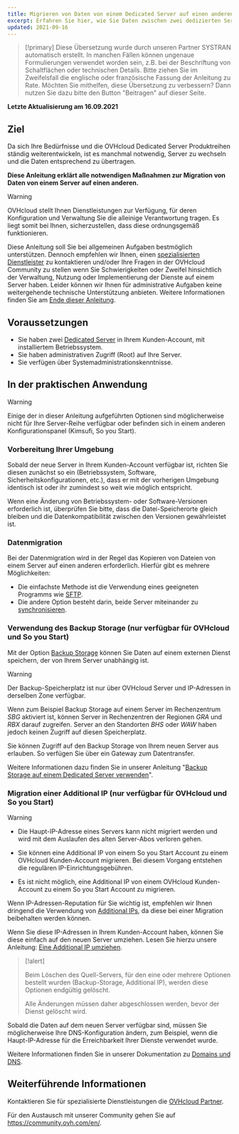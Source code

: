 ```yaml
---
title: Migrieren von Daten von einem Dedicated Server auf einen anderen
excerpt: Erfahren Sie hier, wie Sie Daten zwischen zwei dedizierten Servern migrieren können
updated: 2021-09-16
---
```


> [!primary]
> Diese Übersetzung wurde durch unseren Partner SYSTRAN automatisch erstellt. In manchen Fällen können ungenaue Formulierungen verwendet worden sein, z.B. bei der Beschriftung von Schaltflächen oder technischen Details. Bitte ziehen Sie im Zweifelsfall die englische oder französische Fassung der Anleitung zu Rate. Möchten Sie mithelfen, diese Übersetzung zu verbessern? Dann nutzen Sie dazu bitte den Button "Beitragen" auf dieser Seite.
>

**Letzte Aktualisierung am 16.09.2021**

## Ziel

Da sich Ihre Bedürfnisse und die OVHcloud Dedicated Server Produktreihen ständig weiterentwickeln, ist es manchmal notwendig, Server zu wechseln und die Daten entsprechend zu übertragen.

**Diese Anleitung erklärt alle notwendigen Maßnahmen zur Migration von Daten von einem Server auf einen anderen.**

> [!warning]
> OVHcloud stellt Ihnen Dienstleistungen zur Verfügung, für deren Konfiguration und Verwaltung Sie die alleinige Verantwortung tragen. Es liegt somit bei Ihnen, sicherzustellen, dass diese ordnungsgemäß funktionieren.
> 
> Diese Anleitung soll Sie bei allgemeinen Aufgaben bestmöglich unterstützen. Dennoch empfehlen wir Ihnen, einen [spezialisierten Dienstleister](https://partner.ovhcloud.com/de/directory/) zu kontaktieren und/oder Ihre Fragen in der OVHcloud Community zu stellen wenn Sie Schwierigkeiten oder Zweifel hinsichtlich der Verwaltung, Nutzung oder Implementierung der Dienste auf einem Server haben. Leider können wir Ihnen für administrative Aufgaben keine weitergehende technische Unterstützung anbieten. Weitere Informationen finden Sie am [Ende dieser Anleitung](#gofurther).
>

## Voraussetzungen

- Sie haben zwei [Dedicated Server](https://www.ovhcloud.com/de/bare-metal/) in Ihrem Kunden-Account, mit installiertem Betriebssystem.
- Sie haben administrativen Zugriff (Root) auf Ihre Server.
- Sie verfügen über Systemadministrationskenntnisse.

## In der praktischen Anwendung

> [!warning]
>
> Einige der in dieser Anleitung aufgeführten Optionen sind möglicherweise nicht für Ihre Server-Reihe verfügbar oder befinden sich in einem anderen Konfigurationspanel (Kimsufi, So you Start).
>

### Vorbereitung Ihrer Umgebung

Sobald der neue Server in Ihrem Kunden-Account verfügbar ist, richten Sie diesen zunächst so ein (Betriebssystem, Software, Sicherheitskonfigurationen, etc.), dass er mit der vorherigen Umgebung identisch ist oder ihr zumindest so weit wie möglich entspricht.

Wenn eine Änderung von Betriebssystem- oder Software-Versionen erforderlich ist, überprüfen Sie bitte, dass die Datei-Speicherorte gleich bleiben und die Datenkompatibilität zwischen den Versionen gewährleistet ist.

### Datenmigration

Bei der Datenmigration wird in der Regel das Kopieren von Dateien von einem Server auf einen anderen erforderlich. Hierfür gibt es mehrere Möglichkeiten:

- Die einfachste Methode ist die Verwendung eines geeigneten Programms wie [SFTP](/pages/cloud/dedicated/comment-deposer-ou-recuperer-des-donnees-sur-un-serveur-dedie-via-sftp).
- Die andere Option besteht darin, beide Server miteinander zu [synchronisieren](/pages/cloud/dedicated/how-to-copy-data-from-one-dedicated-server-to-another-using-rsync).

### Verwendung des Backup Storage (nur verfügbar für OVHcloud und So you Start)

Mit der Option [Backup Storage](https://www.ovhcloud.com/de/bare-metal/backup-storage/) können Sie Daten auf einem externen Dienst speichern, der von Ihrem Server unabhängig ist.

> [!warning]
>
> Der Backup-Speicherplatz ist nur über OVHcloud Server und IP-Adressen in derselben Zone verfügbar.
>
> Wenn zum Beispiel Backup Storage auf einem Server im Rechenzentrum *SBG* aktiviert ist, können Server in Rechenzentren der Regionen *GRA* und *RBX* darauf zugreifen. Server an den Standorten *BHS* oder *WAW* haben jedoch keinen Zugriff auf diesen Speicherplatz.
>

Sie können Zugriff auf den Backup Storage von Ihrem neuen Server aus erlauben. So verfügen Sie über ein Gateway zum Datentransfer.

Weitere Informationen dazu finden Sie in unserer Anleitung "[Backup Storage auf einem Dedicated Server verwenden](/pages/cloud/dedicated/services_backup_storage)".

### Migration einer Additional IP (nur verfügbar für OVHcloud und So you Start)

> [!warning]
>
> - Die Haupt-IP-Adresse eines Servers kann nicht migriert werden und wird mit dem Auslaufen des alten Server-Abos verloren gehen.
>
> - Sie können eine Additional IP von einem So you Start Account zu einem OVHcloud Kunden-Account migrieren. Bei diesem Vorgang entstehen die regulären IP-Einrichtungsgebühren.
>
> - Es ist nicht möglich, eine Additional IP von einem OVHcloud Kunden-Account zu einem So you Start Account zu migrieren.
>

Wenn IP-Adressen-Reputation für Sie wichtig ist, empfehlen wir Ihnen dringend die Verwendung von [Additional IPs](https://www.ovhcloud.com/de/bare-metal/ip/), da diese bei einer Migration beibehalten werden können.

Wenn Sie diese IP-Adressen in Ihrem Kunden-Account haben, können Sie diese einfach auf den neuen Server umziehen.
Lesen Sie hierzu unsere Anleitung: [Eine Additional IP umziehen](/pages/cloud/dedicated/move-failover-ip).

> [!alert]
>
> Beim Löschen des Quell-Servers, für den eine oder mehrere Optionen bestellt wurden (Backup-Storage, Additional IP), werden diese Optionen endgültig gelöscht.
>
> Alle Änderungen müssen daher abgeschlossen werden, bevor der Dienst gelöscht wird.
>

Sobald die Daten auf dem neuen Server verfügbar sind, müssen Sie möglicherweise Ihre DNS-Konfiguration ändern, zum Beispiel, wenn die Haupt-IP-Adresse für die Erreichbarkeit Ihrer Dienste verwendet wurde.

Weitere Informationen finden Sie in unserer Dokumentation zu [Domains und DNS](/products/web-cloud-domains-domain-names).

## Weiterführende Informationen <a name="gofurther"></a>

Kontaktieren Sie für spezialisierte Dienstleistungen die [OVHcloud Partner](https://partner.ovhcloud.com/de/directory/).

Für den Austausch mit unserer Community gehen Sie auf <https://community.ovh.com/en/>.
